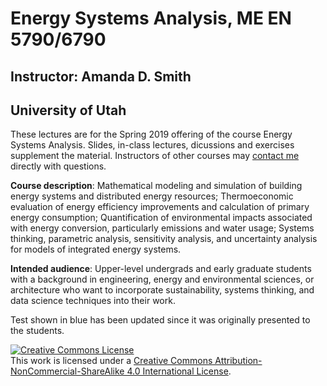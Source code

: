 # Energy Systems Analysis, ME EN 5790/6790
## Instructor: Amanda D. Smith
## University of Utah

These lectures are for the Spring 2019 offering of the course Energy Systems Analysis. Slides, in-class lectures, dicussions and exercises supplement the material. Instructors of other courses may <a href="https://energysystems.mech.utah.edu/contact/">contact me</a> directly with questions.

**Course description**: Mathematical modeling and simulation of building energy systems and distributed energy resources;  Thermoeconomic evaluation of energy efficiency improvements and calculation  of  primary  energy  consumption;  Quantification  of  environmental  impacts  associated with energy conversion, particularly emissions and water usage; Systems thinking, parametric analysis, sensitivity analysis, and uncertainty analysis for models of integrated energy systems.

**Intended audience**: Upper-level undergrads and early graduate students with a background in engineering, energy and environmental sciences, or architecture who want to incorporate sustainability, systems thinking, and data science techniques into their work.

Test shown in blue has been updated since it was originally presented to the students.

<a rel="license" href="http://creativecommons.org/licenses/by-nc-sa/4.0/"><img alt="Creative Commons License" style="border-width:0" src="https://i.creativecommons.org/l/by-nc-sa/4.0/88x31.png" /></a><br />This work is licensed under a <a rel="license" href="http://creativecommons.org/licenses/by-nc-sa/4.0/">Creative Commons Attribution-NonCommercial-ShareAlike 4.0 International License</a>.
